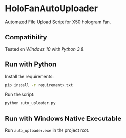 # HoloFanAutoUploader

Automated File Upload Script for X50 Hologram Fan.

## Compatibility

Tested on *Windows 10* with *Python 3.8*.

## Run with Python

Install the requirements:

```bash
pip install -r requirements.txt
```

Run the script:

```bash
python auto_uploader.py
```

## Run with Windows Native Executable

Run `auto_uploader.exe` in the project root.

